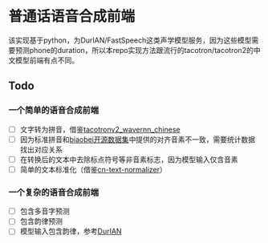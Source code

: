 # 普通话语音合成前端
该实现基于python，为DurIAN/FastSpeech这类声学模型服务，因为这些模型需要预测phone的duration，所以本repo实现方法跟流行的tacotron/tacotron2的中文模型前端有点不同。

## Todo
### 一个简单的语音合成前端
- [ ] 文字转为拼音，借鉴[tacotronv2_wavernn_chinese](https://github.com/lturing/tacotronv2_wavernn_chinese)
- [ ] 因为标准拼音和[biaobei开源数据集](https://www.data-baker.com/open_source.html)中提供的对齐音素不一致，需要统计数据找出对应关系
- [ ] 在转换后的文本中去除标点符号等非音素标志，因为模型输入仅含音素
- [ ] 简单的文本标准化（借鉴[cn-text-normalizer](https://github.com/open-speech/cn-text-normalizer)）

### 一个复杂的语音合成前端
- [ ] 包含多音字预测
- [ ] 包含韵律预测
- [ ] 模型输入包含韵律，参考[DurIAN](https://arxiv.org/abs/1909.01700)
